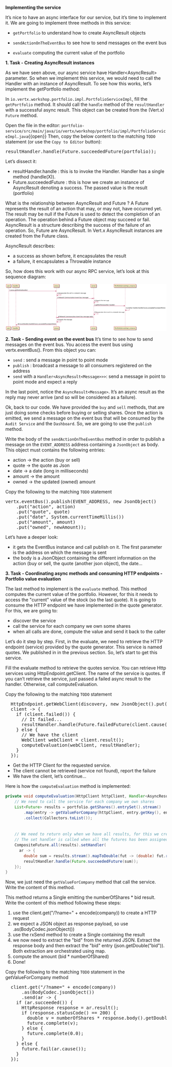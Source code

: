 **Implementing the service**

It’s nice to have an async interface for our service, but it’s time to implement it. We are going to implement three methods in this service:

* ``getPortfolio`` to understand how to create AsyncResult objects

* ``sendActionOnTheEventBus`` to see how to send messages on the event bus

* ``evaluate`` computing the current value of the portfolio

**1. Task - Creating AsyncResult instances**

As we have seen above, our async service have Handler<AsyncResult<Portfolio>> parameter. So when we implement this service, we would need to call the Handler with an instance of AsyncResult. To see how this works, let’s implement the getPortfolio method:

In ``io.vertx.workshop.portfolio.impl.PortfolioServiceImpl``, fill the ``getPortfolio`` method. It should call the ``handle`` method of the ``resultHandler`` with a successful async result. This object can be created from the (Vert.x) ``Future`` method.

Open the file in the editor: ``portfolio-service/src/main/java/io/vertx/workshop/portfolio/impl/PortfolioServiceImpl.java``{{open}}
Then, copy the below content to the matching `TODO` statement (or use the `Copy to Editor` button):

<pre class="file" data-filename="src/main/java/io/vertx/workshop/portfolio/impl/PortfolioServiceImpl.java" data-target="insert" data-marker="// TODO: getPortfolio">
resultHandler.handle(Future.succeededFuture(portfolio));
</pre>

Let’s dissect it:

* resultHandler.handle : this is to invoke the Handler. Handler<X> has a single method (handle(X)).
* Future.succeededFuture : this is how we create an instance of AsyncResult denoting a success. The passed value is the result (portfolio)


What is the relationship between AsyncResult and Future ? A Future represents the result of an action that may, or may not, have occurred yet. The result may be null if the Future is used to detect the completion of an operation. The operation behind a Future object may succeed or fail. AsyncResult is a structure describing the success of the failure of an operation. So, Future are AsyncResult. In Vert.x AsyncResult instances are created from the Future class.

AsyncResult describes:

* a success as shown before, it encapsulates the result
* a failure, it encapsulates a Throwable instance

So, how does this work with our async RPC service, let’s look at this sequence diagram:

![Architecture](../../assets/middleware/rhoar-getting-started-vertx/portfolio-sequence.png)

**2. Task - Sending event on the event bus**
It’s time to see how to send messages on the event bus. You access the event bus using vertx.eventBus(). From this object you can:

* ``send`` : send a message in point to point mode
* ``publish`` : broadcast a message to all consumers registered on the address
* ``send`` with a ``Handler<AsyncResult<Message>>>``: send a message in point to point mode and expect a reply

In the last point, notice the ``AsyncResult<Message>``. It’s an async result as the reply may never arrive (and so will be considered as a failure).

Ok, back to our code. We have provided the ``buy`` and ``sell`` methods, that are just doing some checks before buying or selling shares. Once the action is emitted, we send a message on the event bus that will be consumed by the ``Audit Service`` and the ``Dashboard``. So, we are going to use the ``publish`` method.

Write the body of the ``sendActionOnTheEventBus`` method in order to publish a message on the ``EVENT_ADDRESS`` address containing a ``JsonObject`` as body. This object must contains the following entries:
* action → the action (buy or sell)
* quote → the quote as Json
* date → a date (long in milliseconds)
* amount → the amount
* owned → the updated (owned) amount

Copy the following to the matching `TODO` statement

<pre class="file" data-filename="src/main/java/io/vertx/workshop/portfolio/impl/PortfolioServiceImpl.java" data-target="insert" data-marker="// TODO: sendActionOnTheEventBus">
vertx.eventBus().publish(EVENT_ADDRESS, new JsonObject()
    .put("action", action)
    .put("quote", quote)
    .put("date", System.currentTimeMillis())
    .put("amount", amount)
    .put("owned", newAmount));
</pre>

Let’s have a deeper look:

* it gets the EventBus instance and call publish on it. The first parameter is the address on which the message is sent
* the body is a JsonObject containing the different information on the action (buy or sell, the quote (another json object), the date…​

**3. Task - Coordinating async methods and consuming HTTP endpoints - Portfolio value evaluation**

The last method to implement is the ``evaluate`` method. This method computes the current value of the portfolio. However, for this it needs to access the "current" value of the stock (so the last quote). It is going to consume the HTTP endpoint we have implemented in the quote generator. For this, we are going to:

* discover the service
* call the service for each company we own some shares
* when all calls are done, compute the value and send it back to the caller

Let’s do it step by step. First, in the evaluate, we need to retrieve the HTTP endpoint (service) provided by the quote generator. This service is named quotes. We published in in the previous section. So, let’s start to get this service.

Fill the evaluate method to retrieve the quotes service. You can retrieve Http services using HttpEndpoint.getClient. The name of the service is quotes. If you can’t retrieve the service, just passed a failed async result to the handler. Otherwise, call computeEvaluation.

Copy the following to the matching `TODO` statement

<pre class="file" data-filename="src/main/java/io/vertx/workshop/portfolio/impl/PortfolioServiceImpl.java" data-target="insert" data-marker="// TODO: evaluate">
  HttpEndpoint.getWebClient(discovery, new JsonObject().put("name", "quotes"),
  client -> {
    if (client.failed()) {
      // It failed...
      resultHandler.handle(Future.failedFuture(client.cause()));
    } else {
      // We have the client
      WebClient webClient = client.result();
      computeEvaluation(webClient, resultHandler);
    }
  });
</pre>

* Get the HTTP Client for the requested service.
* The client cannot be retrieved (service not found), report the failure
* We have the client, let’s continue…​

Here is how the ``computeEvaluation`` method is implemented:

```java
private void computeEvaluation(HttpClient httpClient, Handler<AsyncResult<Double>> resultHandler) {
    // We need to call the service for each company we own shares
    List<Future> results = portfolio.getShares().entrySet().stream()
        .map(entry -> getValueForCompany(httpClient, entry.getKey(), entry.getValue()))    
        .collect(Collectors.toList());


    // We need to return only when we have all results, for this we create a composite future.
    // The set handler is called when all the futures has been assigned.
    CompositeFuture.all(results).setHandler(                                            
      ar -> {
        double sum = results.stream().mapToDouble(fut -> (double) fut.result()).sum();  
        resultHandler.handle(Future.succeededFuture(sum));                              
    });
}
```

Now, we just need the ``getValueForCompany`` method that call the service. Write the content of this method. 

This method returns a Single<Double> emitting the numberOfShares * bid result. Write the content of this method following these steps:

1. use the client.get("/?name=" + encode(company)) to create a HTTP request
2. we expect a JSON object as response payload, so use .as(BodyCodec.jsonObject())
3. use the rxSend method to create a Single containing the result
4. we now need to extract the "bid" from the returned JSON. Extract the response body and then extract the "bid" entry (json.getDouble("bid")). Both extraction are orchestrated using map.
5. compute the amount (bid * numberOfShared)
6. Done!

Copy the following to the matching `TODO` statement in the getValueForCompany method 

<pre class="file" data-filename="src/main/java/io/vertx/workshop/portfolio/impl/PortfolioServiceImpl.java" data-target="insert" data-marker="// TODO: getValueForCompany">
  client.get("/?name=" + encode(company))
      .as(BodyCodec.jsonObject())
      .send(ar -> {
    if (ar.succeeded()) {
      HttpResponse<JsonObject> response = ar.result();
      if (response.statusCode() == 200) {
        double v = numberOfShares * response.body().getDouble("bid");
        future.complete(v);
      } else {
        future.complete(0.0);
      }
    } else {
      future.fail(ar.cause());
    }
  });                                                             
</pre>